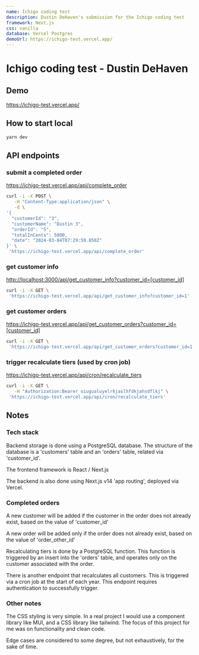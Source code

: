 ```yaml
---
name: Ichigo coding test
description: Dustin DeHaven's submission for the Ichigo coding test
framework: Next.js
css: vanilla
database: Vercel Postgres
demoUrl: https://ichigo-test.vercel.app/
---
```


# Ichigo coding test - Dustin DeHaven

## Demo

<https://ichigo-test.vercel.app/>

## How to start local

```bash
yarn dev
```

## API endpoints

### submit a completed order

<https://ichigo-test.vercel.app/api/complete_order>

```bash
curl -i -X POST \
   -H "Content-Type:application/json" \
   -d \
'{
  "customerId": "3",
  "customerName": "Dustin 3",
  "orderId": "5",
  "totalInCents": 5000,
  "date": "2024-03-04T07:29:59.850Z"
}' \
 'https://ichigo-test.vercel.app/api/complete_order'
```

### get customer info

<http://localhost:3000/api/get_customer_info?customer_id=[customer_id]>

```bash
curl -i -X GET \
 'https://ichigo-test.vercel.app/api/get_customer_info?customer_id=1'
```

### get customer orders

<https://ichigo-test.vercel.app/api/get_customer_orders?customer_id=[customer_id]>

```bash
curl -i -X GET \
 'https://ichigo-test.vercel.app/api/get_customer_orders?customer_id=1'
```

### trigger recalculate tiers (used by cron job)

<https://ichigo-test.vercel.app/api/cron/recalculate_tiers>

```bash
curl -i -X GET \
   -H "Authorization:Bearer oiugualuyelrkjaslhfdkjahsdflkj" \
 'https://ichigo-test.vercel.app/api/cron/recalculate_tiers'
```

## Notes

### Tech stack

Backend storage is done using a PostgreSQL database.
The structure of the database is a 'customers' table and an 'orders' table, related via 'customer_id'.

The frontend framework is React / Next.js

The backend is also done using Next.js v14 'app routing', deployed via Vercel.

### Completed orders

A new customer will be added if the customer in the order does not already exist, based on the value of 'customer_id'

A new order will be added only if the order does not already exist, based on the value of 'order_other_id'

Recalculating tiers is done by a PostgreSQL function. This function is triggered by an insert into the 'orders' table, and operates only on the customer associated with the order.

There is another endpoint that recalculates all customers. This is triggered via a cron job at the start of each year. This endpoint requires authentication to successfully trigger.

### Other notes

The CSS styling is very simple. In a real project I would use a component library like MUI, and a CSS library like tailwind. The focus of this project for me was on functionality and clean code.

Edge cases are considered to some degree, but not exhaustively, for the sake of time.

